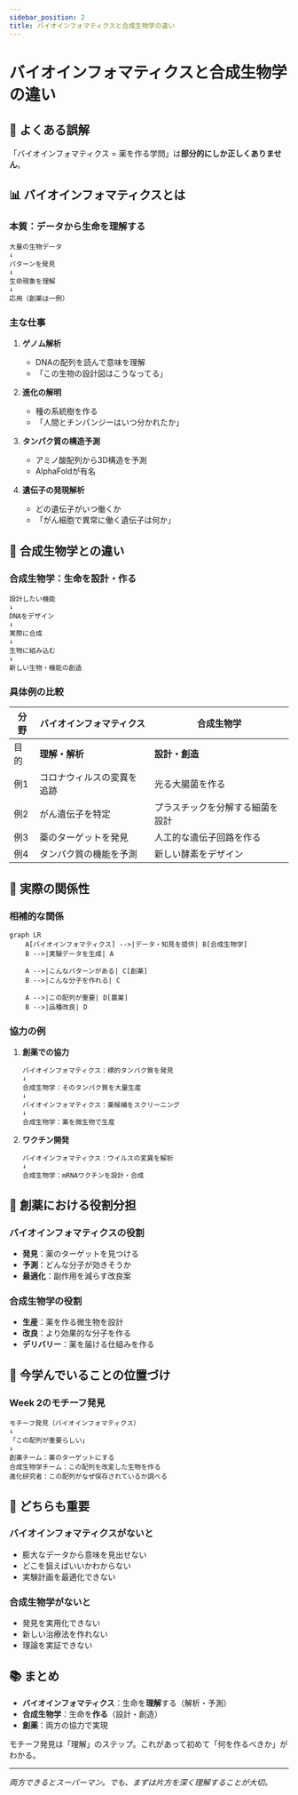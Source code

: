```yaml
---
sidebar_position: 2
title: バイオインフォマティクスと合成生物学の違い
---
```


# バイオインフォマティクスと合成生物学の違い

## 🤔 よくある誤解

「バイオインフォマティクス = 薬を作る学問」は**部分的にしか正しくありません**。

## 📊 バイオインフォマティクスとは

### 本質：データから生命を理解する

```
大量の生物データ
↓
パターンを発見
↓
生命現象を理解
↓
応用（創薬は一例）
```

### 主な仕事

1. **ゲノム解析**
   - DNAの配列を読んで意味を理解
   - 「この生物の設計図はこうなってる」

2. **進化の解明**
   - 種の系統樹を作る
   - 「人間とチンパンジーはいつ分かれたか」

3. **タンパク質の構造予測**
   - アミノ酸配列から3D構造を予測
   - AlphaFoldが有名

4. **遺伝子の発現解析**
   - どの遺伝子がいつ働くか
   - 「がん細胞で異常に働く遺伝子は何か」

## 🔬 合成生物学との違い

### 合成生物学：生命を設計・作る

```
設計したい機能
↓
DNAをデザイン
↓
実際に合成
↓
生物に組み込む
↓
新しい生物・機能の創造
```

### 具体例の比較

| 分野 | バイオインフォマティクス   | 合成生物学                       |
| ---- | -------------------------- | -------------------------------- |
| 目的 | **理解・解析**             | **設計・創造**                   |
| 例1  | コロナウィルスの変異を追跡 | 光る大腸菌を作る                 |
| 例2  | がん遺伝子を特定           | プラスチックを分解する細菌を設計 |
| 例3  | 薬のターゲットを発見       | 人工的な遺伝子回路を作る         |
| 例4  | タンパク質の機能を予測     | 新しい酵素をデザイン             |

## 🔄 実際の関係性

### 相補的な関係

```mermaid
graph LR
    A[バイオインフォマティクス] -->|データ・知見を提供| B[合成生物学]
    B -->|実験データを生成| A

    A -->|こんなパターンがある| C[創薬]
    B -->|こんな分子を作れる| C

    A -->|この配列が重要| D[農業]
    B -->|品種改良| D
```

### 協力の例

1. **創薬での協力**

   ```
   バイオインフォマティクス：標的タンパク質を発見
   ↓
   合成生物学：そのタンパク質を大量生産
   ↓
   バイオインフォマティクス：薬候補をスクリーニング
   ↓
   合成生物学：薬を微生物で生産
   ```

2. **ワクチン開発**

   ```
   バイオインフォマティクス：ウイルスの変異を解析
   ↓
   合成生物学：mRNAワクチンを設計・合成
   ```

## 💊 創薬における役割分担

### バイオインフォマティクスの役割

- **発見**：薬のターゲットを見つける
- **予測**：どんな分子が効きそうか
- **最適化**：副作用を減らす改良案

### 合成生物学の役割

- **生産**：薬を作る微生物を設計
- **改良**：より効果的な分子を作る
- **デリバリー**：薬を届ける仕組みを作る

## 🎯 今学んでいることの位置づけ

### Week 2のモチーフ発見

```
モチーフ発見（バイオインフォマティクス）
↓
「この配列が重要らしい」
↓
創薬チーム：薬のターゲットにする
合成生物学チーム：この配列を改変した生物を作る
進化研究者：この配列がなぜ保存されているか調べる
```

## 🌟 どちらも重要

### バイオインフォマティクスがないと

- 膨大なデータから意味を見出せない
- どこを狙えばいいかわからない
- 実験計画を最適化できない

### 合成生物学がないと

- 発見を実用化できない
- 新しい治療法を作れない
- 理論を実証できない

## 📚 まとめ

- **バイオインフォマティクス**：生命を**理解**する（解析・予測）
- **合成生物学**：生命を**作る**（設計・創造）
- **創薬**：両方の協力で実現

モチーフ発見は「理解」のステップ。これがあって初めて「何を作るべきか」がわかる。

---

_両方できるとスーパーマン。でも、まずは片方を深く理解することが大切。_
